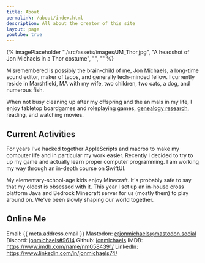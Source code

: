 ```yaml
---
title: About
permalink: /about/index.html
description: All about the creator of this site
layout: page
youtube: true
---
```


<div class="vert400">
{% imagePlaceholder "./src/assets/images/JM_Thor.jpg", "A headshot of Jon Michaels in a Thor costume", "", "" %}
</div>

Misremembered is possibly the brain-child of me, Jon Michaels, a long-time sound editor, maker of tacos, and generally tech-minded fellow. I currently reside in Marshfield, MA with my wife, two children, two cats, a dog, and numerous fish.

When not busy cleaning up after my offspring and the animals in my life, I enjoy tabletop boardgames and roleplaying games, [genealogy research](/about/ancestors.html), reading, and watching movies.

## Current Activities

For years I've hacked together AppleScripts and macros to make my computer life and in particular my work easier. Recently I decided to try to up my game and actually learn proper computer programming. I am working my way through an in-depth course on SwiftUI.

My elementary-school-age kids enjoy Minecraft. It's probably safe to say that my oldest is obsessed with it. This year I set up an in-house cross platform Java and Bedrock Minecraft server for us (mostly them) to play around on. We've been slowly shaping our world together.

## Online Me

Email: {{ meta.address.email }}
Mastodon: [@jonmichaels@mastodon.social](https://mastodon.social/@jonmichaels)
Discord: [jonmichaels#9614](http://discordapp.com/users/352655177612001284)
Github: [jonmichaels](https://github.com/jonmichaels)
IMDB: https://www.imdb.com/name/nm0584391/
LinkedIn: https://www.linkedin.com/in/jonmichaels74/
